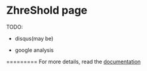 ZhreShold page
=========================

TODO:

- disqus(may be)

- google analysis

=========
For more details, read the [documentation](http://jekyllrb.com/)
